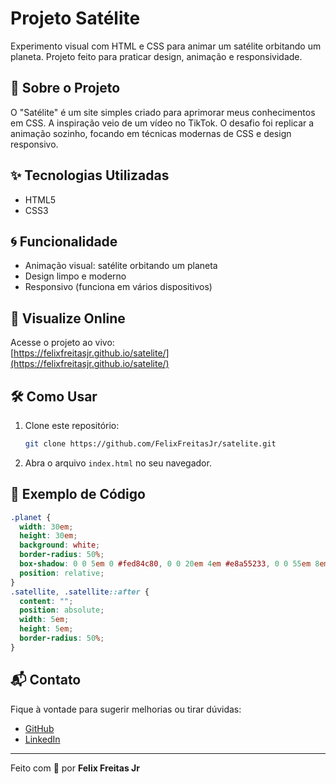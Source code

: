 # Projeto Satélite

Experimento visual com HTML e CSS para animar um satélite orbitando um planeta. Projeto feito para praticar design, animação e responsividade.

## 🚀 Sobre o Projeto

O "Satélite" é um site simples criado para aprimorar meus conhecimentos em CSS. A inspiração veio de um vídeo no TikTok. O desafio foi replicar a animação sozinho, focando em técnicas modernas de CSS e design responsivo.

## ✨ Tecnologias Utilizadas

- HTML5
- CSS3

## 🌀 Funcionalidade

- Animação visual: satélite orbitando um planeta
- Design limpo e moderno
- Responsivo (funciona em vários dispositivos)

## 👀 Visualize Online

Acesse o projeto ao vivo:  
[https://felixfreitasjr.github.io/satelite/](https://felixfreitasjr.github.io/satelite/)

## 🛠 Como Usar

1. Clone este repositório:
   ```bash
   git clone https://github.com/FelixFreitasJr/satelite.git
   ```
2. Abra o arquivo `index.html` no seu navegador.

## 📄 Exemplo de Código

```css
.planet {
  width: 30em;
  height: 30em;
  background: white;
  border-radius: 50%;
  box-shadow: 0 0 5em 0 #fed84c80, 0 0 20em 4em #e8a55233, 0 0 55em 8em #ff4ff1a;
  position: relative;
}
.satellite, .satellite::after {
  content: "";
  position: absolute;
  width: 5em;
  height: 5em;
  border-radius: 50%;
}
```

## 📬 Contato

Fique à vontade para sugerir melhorias ou tirar dúvidas:

- [GitHub](https://github.com/FelixFreitasJr)
- [LinkedIn](https://www.linkedin.com/in/seu-linkedin) <!-- Substitua pelo seu LinkedIn -->

---

Feito com 💫 por **Felix Freitas Jr**

